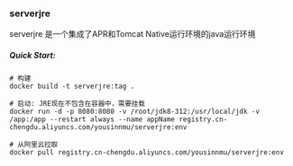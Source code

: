 ### serverjre
serverjre 是一个集成了APR和Tomcat Native运行环境的java运行环境

##### Quick Start:
```shell script
# 构建
docker build -t serverjre:tag .

# 启动: JRE现在不包含在容器中，需要挂载
docker run -d -p 8080:8080 -v /root/jdk8-312:/usr/local/jdk -v /app:/app --restart always --name appName registry.cn-chengdu.aliyuncs.com/yousinnmu/serverjre:env

# 从阿里云拉取
docker pull registry.cn-chengdu.aliyuncs.com/yousinnmu/serverjre:env
```
